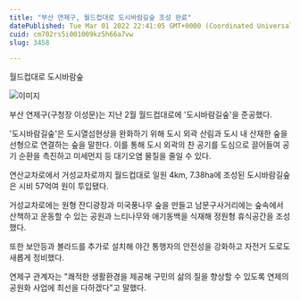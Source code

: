 ```yaml
---
title: "부산 연제구, 월드컵대로 도시바람길숲 조성 완료"
datePublished: Tue Mar 01 2022 22:41:05 GMT+0000 (Coordinated Universal Time)
cuid: cm702rs5i001009kz5h66a7vw
slug: 3458

---
```



월드컵대로 도시바람숲

![이미지](https://cdn.hashnode.com/res/hashnode/image/upload/v1739253740185/f70511d0-719d-4c60-a220-5694bbc9011e.png)

부산 연제구(구청장 이성문)는 지난 2월 월드컵대로에 '도시바람길숲'을 준공했다.

'도시바람길숲'은 도시열섬현상을 완화하기 위해 도시 외곽 산림과 도시 내 산재한 숲을 선형으로 연결하는 숲을 말한다. 이를 통해 도시 외곽의 찬 공기를 도심으로 끌어들여 공기 순환을 촉진하고 미세먼지 등 대기오염 물질을 줄일 수 있다.

연산교차로에서 거성교차로까지 월드컵대로 일원 4km, 7.38ha에 조성된 도시바람길숲은 시비 57억여 원이 투입됐다.

거성교차로에는 원형 잔디광장과 미국풍나무 숲을 만들고 남문구사거리에는 숲속에서 산책하고 운동할 수 있는 공원과 느티나무와 애기동백을 식재해 정원형 휴식공간을 조성했다.

또한 보안등과 볼라드를 추가로 설치해 야간 통행자의 안전성을 강화하고 자전거 도로도 새롭게 정비했다.

연제구 관계자는 "쾌적한 생활환경을 제공해 구민의 삶의 질을 향상할 수 있도록 연제의 공원화 사업에 최선을 다하겠다"고 말했다.